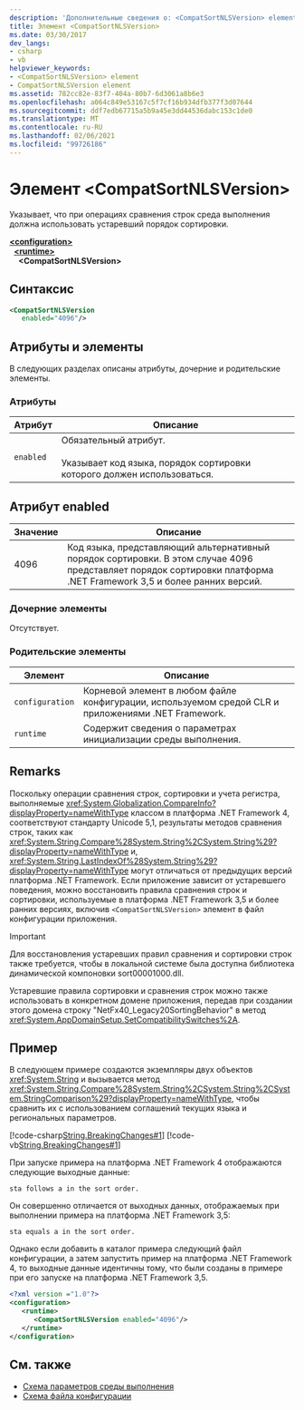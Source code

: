 ```yaml
---
description: 'Дополнительные сведения о: <CompatSortNLSVersion> element'
title: Элемент <CompatSortNLSVersion>
ms.date: 03/30/2017
dev_langs:
- csharp
- vb
helpviewer_keywords:
- <CompatSortNLSVersion> element
- CompatSortNLSVersion element
ms.assetid: 782cc82e-83f7-404a-80b7-6d3061a8b6e3
ms.openlocfilehash: a064c849e53167c5f7cf16b934dfb377f3d07644
ms.sourcegitcommit: ddf7edb67715a5b9a45e3dd44536dabc153c1de0
ms.translationtype: MT
ms.contentlocale: ru-RU
ms.lasthandoff: 02/06/2021
ms.locfileid: "99726186"
---
```

# <a name="compatsortnlsversion-element"></a>Элемент \<CompatSortNLSVersion>

Указывает, что при операциях сравнения строк среда выполнения должна использовать устаревший порядок сортировки.  
  
[**\<configuration>**](../configuration-element.md)\
&nbsp;&nbsp;[**\<runtime>**](runtime-element.md)\
&nbsp;&nbsp;&nbsp;&nbsp;**\<CompatSortNLSVersion>**  
  
## <a name="syntax"></a>Синтаксис  
  
```xml  
<CompatSortNLSVersion
   enabled="4096"/>  
```  
  
## <a name="attributes-and-elements"></a>Атрибуты и элементы  

 В следующих разделах описаны атрибуты, дочерние и родительские элементы.  
  
### <a name="attributes"></a>Атрибуты  
  
|Атрибут|Описание|  
|---------------|-----------------|  
|`enabled`|Обязательный атрибут.<br /><br /> Указывает код языка, порядок сортировки которого должен использоваться.|  
  
## <a name="enabled-attribute"></a>Атрибут enabled  
  
|Значение|Описание|  
|-----------|-----------------|  
|4096|Код языка, представляющий альтернативный порядок сортировки. В этом случае 4096 представляет порядок сортировки платформа .NET Framework 3,5 и более ранних версий.|  
  
### <a name="child-elements"></a>Дочерние элементы  

 Отсутствует.  
  
### <a name="parent-elements"></a>Родительские элементы  
  
|Элемент|Описание|  
|-------------|-----------------|  
|`configuration`|Корневой элемент в любом файле конфигурации, используемом средой CLR и приложениями .NET Framework.|  
|`runtime`|Содержит сведения о параметрах инициализации среды выполнения.|  
  
## <a name="remarks"></a>Remarks  

 Поскольку операции сравнения строк, сортировки и учета регистра, выполняемые <xref:System.Globalization.CompareInfo?displayProperty=nameWithType> классом в платформа .NET Framework 4, соответствуют стандарту Unicode 5,1, результаты методов сравнения строк, таких как <xref:System.String.Compare%28System.String%2CSystem.String%29?displayProperty=nameWithType> и, <xref:System.String.LastIndexOf%28System.String%29?displayProperty=nameWithType> могут отличаться от предыдущих версий платформа .NET Framework. Если приложение зависит от устаревшего поведения, можно восстановить правила сравнения строк и сортировки, используемые в платформа .NET Framework 3,5 и более ранних версиях, включив `<CompatSortNLSVersion>` элемент в файл конфигурации приложения.  
  
> [!IMPORTANT]
> Для восстановления устаревших правил сравнения и сортировки строк также требуется, чтобы в локальной системе была доступна библиотека динамической компоновки sort00001000.dll.  
  
 Устаревшие правила сортировки и сравнения строк можно также использовать в конкретном домене приложения, передав при создании этого домена строку "NetFx40_Legacy20SortingBehavior" в метод <xref:System.AppDomainSetup.SetCompatibilitySwitches%2A>.  
  
## <a name="example"></a>Пример  

 В следующем примере создаются экземпляры двух объектов <xref:System.String> и вызывается метод <xref:System.String.Compare%28System.String%2CSystem.String%2CSystem.StringComparison%29?displayProperty=nameWithType>, чтобы сравнить их с использованием соглашений текущих языка и региональных параметров.  
  
 [!code-csharp[String.BreakingChanges#1](../../../../../samples/snippets/csharp/VS_Snippets_CLR/string.breakingchanges/cs/example1.cs#1)]
 [!code-vb[String.BreakingChanges#1](../../../../../samples/snippets/visualbasic/VS_Snippets_CLR/string.breakingchanges/vb/example1.vb#1)]  
  
 При запуске примера на платформа .NET Framework 4 отображаются следующие выходные данные:
  
```console
sta follows a in the sort order.  
```  
  
 Он совершенно отличается от выходных данных, отображаемых при выполнении примера на платформа .NET Framework 3,5:
  
```console
sta equals a in the sort order.  
```  
  
 Однако если добавить в каталог примера следующий файл конфигурации, а затем запустить пример на платформа .NET Framework 4, то выходные данные идентичны тому, что были созданы в примере при его запуске на платформа .NET Framework 3,5.  
  
```xml  
<?xml version ="1.0"?>  
<configuration>  
   <runtime>  
      <CompatSortNLSVersion enabled="4096"/>  
   </runtime>  
</configuration>  
```  
  
## <a name="see-also"></a>См. также

- [Схема параметров среды выполнения](index.md)
- [Схема файла конфигурации](../index.md)
